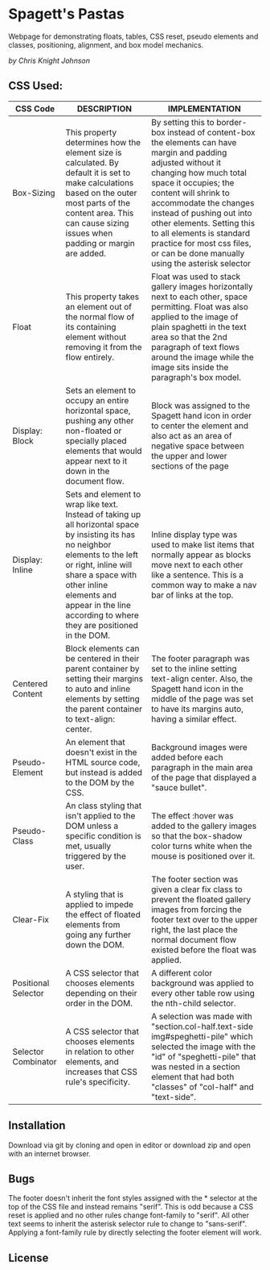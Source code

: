# Spagett's Pastas
Webpage for demonstrating floats, tables, CSS reset, pseudo elements and classes, positioning, alignment, and box model mechanics.

_by Chris Knight Johnson_

## CSS Used:
| CSS Code | DESCRIPTION | IMPLEMENTATION |
| - | - | - |
| Box-Sizing | This property determines how the element size is calculated. By default it is set to make calculations based on the outer most parts of the content area. This can cause sizing issues when padding or margin are added. | By setting this to border-box instead of content-box the elements can have margin and padding adjusted without it changing how much total space it occupies; the content will shrink to accommodate the changes instead of pushing out into other elements. Setting this to all elements is standard practice for most css files, or can be done manually using the asterisk selector |
| Float | This property takes an element out of the normal flow of its containing element without removing it from the flow entirely. | Float was used to stack gallery images horizontally next to each other, space permitting. Float was also applied to the image of plain spaghetti in the text area so that the 2nd paragraph of text flows around the image while the image sits inside the paragraph's box model. |
| Display: Block | Sets an element to occupy an entire horizontal space, pushing any other non-floated or specially placed elements that would appear next to it down in the document flow. | Block was assigned to the Spagett hand icon in order to center the element and also act as an area of negative space between the upper and lower sections of the page |
| Display: Inline | Sets and element to wrap like text. Instead of taking up all horizontal space by insisting its has no neighbor elements to the left or right, inline will share a space with other inline elements and appear in the line according to where they are positioned in the DOM. | Inline display type was used to make list items that normally appear as blocks move next to each other like a sentence. This is a common way to make a nav bar of links at the top. |
| Centered Content | Block elements can be centered in their parent container by setting their margins to auto and inline elements by setting the parent container to text-align: center. | The footer paragraph was set to the inline setting text-align center. Also, the Spagett hand icon in the middle of the page was set to have its margins auto, having a similar effect. |
| Pseudo-Element | An element that doesn't exist in the HTML source code, but instead is added to the DOM by the CSS. | Background images were added before each paragraph in the main area of the page that displayed a "sauce bullet". |
| Pseudo-Class | An class styling that isn't applied to the DOM unless a specific condition is met, usually triggered by the user. | The effect :hover was added to the gallery images so that the box-shadow color turns white when the mouse is positioned over it. |
| Clear-Fix | A styling that is applied to impede the effect of floated elements from going any further down the DOM. | The footer section was given a clear fix class to prevent the floated gallery images from forcing the footer text over to the upper right, the last place the normal document flow existed before the float was applied. |
| Positional Selector | A CSS selector that chooses elements depending on their order in the DOM. | A different color background was applied to every other table row using the nth-child selector. |
| Selector Combinator | A CSS selector that chooses elements in relation to other elements, and increases that CSS rule's specificity. | A selection was made with "section.col-half.text-side img#speghetti-pile" which selected the image with the "id" of "speghetti-pile" that was nested in a section element that had both "classes" of "col-half" and "text-side". |

## Installation
Download via git by cloning and open in editor or download zip and open with an internet browser.

## Bugs
The footer doesn't inherit the font styles assigned with the * selector at the top of the CSS file and instead remains "serif". This is odd because a CSS reset is applied and no other rules change font-family to "serif". All other text seems to inherit the asterisk selector rule to change to "sans-serif". Applying a font-family rule by directly selecting the footer element will work.

## License
